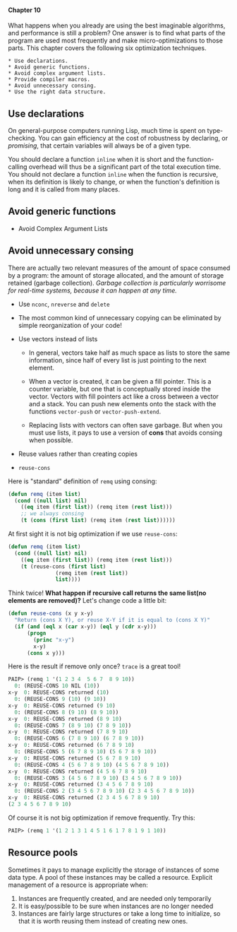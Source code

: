 #### Chapter 10

What happens when you already are using the best imaginable algorithms, and performance is
still a problem? One answer is to find what parts of the program are used most frequently
and make micro-optimizations to those parts. This chapter covers the following six
optimization techniques.

    * Use declarations.
    * Avoid generic functions.
    * Avoid complex argument lists.
    * Provide compiler macros.
    * Avoid unnecessary consing.
    * Use the right data structure.

## Use declarations

On general-purpose computers running Lisp, much time is spent on type-checking. You can
gain efficiency at the cost of robustness by declaring, or _promising_, that certain
variables will always be of a given type.

You should declare a function ```inline``` when it is short and the function-calling
overhead will thus be a significant part of the total execution time. You should not
declare a function ```inline``` when the function is recursive, when its definition is
likely to change, or when the function's definition is long and it is called from many
places.

## Avoid generic functions

- Avoid Complex Argument Lists

## Avoid unnecessary consing

There are actually two relevant measures of the amount of space consumed by a program: the
amount of storage allocated, and the amount of storage retained (garbage collection).
_Garbage collection is particularly worrisome for real-time systems, because it can happen_
_at any time._

- Use ```nconc```, ```nreverse``` and ```delete```
- The most common kind of unnecessary copying can be eliminated by simple reorganization of your code!
- Use vectors instead of lists

    * In general, vectors take half as much space as lists to store the same information, since
    half of every list is just pointing to the next element.

    * When a vector is created, it can be given a fill pointer. This is a counter
    variable, but one that is conceptually stored inside the vector. Vectors with fill
    pointers act like a cross between a vector and a stack. You can push new elements onto the
    stack with the functions ```vector-push``` or ```vector-push-extend```.

    * Replacing lists with vectors can often save garbage.
    But when you must use lists, it pays to use a version of **cons** that avoids consing when
    possible.

- Reuse values rather than creating copies

- ```reuse-cons```

Here is "standard" definition of `remq` using consing:
```cl
(defun remq (item list)
  (cond ((null list) nil)
	((eq item (first list)) (remq item (rest list)))
    ;; we always consing
    (t (cons (first list) (remq item (rest list))))))
```

At first sight it is not big optimization if we use `reuse-cons`:
```cl
(defun remq (item list)
  (cond ((null list) nil)
	((eq item (first list)) (remq item (rest list)))
	(t (reuse-cons (first list)
		       (remq item (rest list))
		       list))))
```

Think twice! **What happen if recursive call returns the same list(no elements are
removed)?** Let's change code a little bit:

```cl
(defun reuse-cons (x y x-y)
  "Return (cons X Y), or reuse X-Y if it is equal to (cons X Y)"
  (if (and (eql x (car x-y)) (eql y (cdr x-y)))
      (progn
        (princ "x-y")
        x-y)
      (cons x y)))
```
Here is the result if remove only once? ```trace``` is a great tool!
```cl
PAIP> (remq 1 '(1 2 3 4  5 6 7  8 9 10))
  0: (REUSE-CONS 10 NIL (10))
x-y  0: REUSE-CONS returned (10)
  0: (REUSE-CONS 9 (10) (9 10))
x-y  0: REUSE-CONS returned (9 10)
  0: (REUSE-CONS 8 (9 10) (8 9 10))
x-y  0: REUSE-CONS returned (8 9 10)
  0: (REUSE-CONS 7 (8 9 10) (7 8 9 10))
x-y  0: REUSE-CONS returned (7 8 9 10)
  0: (REUSE-CONS 6 (7 8 9 10) (6 7 8 9 10))
x-y  0: REUSE-CONS returned (6 7 8 9 10)
  0: (REUSE-CONS 5 (6 7 8 9 10) (5 6 7 8 9 10))
x-y  0: REUSE-CONS returned (5 6 7 8 9 10)
  0: (REUSE-CONS 4 (5 6 7 8 9 10) (4 5 6 7 8 9 10))
x-y  0: REUSE-CONS returned (4 5 6 7 8 9 10)
  0: (REUSE-CONS 3 (4 5 6 7 8 9 10) (3 4 5 6 7 8 9 10))
x-y  0: REUSE-CONS returned (3 4 5 6 7 8 9 10)
  0: (REUSE-CONS 2 (3 4 5 6 7 8 9 10) (2 3 4 5 6 7 8 9 10))
x-y  0: REUSE-CONS returned (2 3 4 5 6 7 8 9 10)
(2 3 4 5 6 7 8 9 10)
```
Of course it is not big optimization if remove frequently. Try this:
```cl
PAIP> (remq 1 '(1 2 1 3 1 4 5 1 6 1 7 8 1 9 1 10))
```

## Resource pools

Sometimes it pays to manage explicitly the storage of instances of some data type. A pool
of these instances may be called a resource. Explicit management of a resource
is appropriate when:

1. Instances are frequently created, and are needed only temporarily
2. It is easy/possible to be sure when instances are no longer needed
3. Instances are fairly large structures or take a long time to initialize, so that it
is worth reusing them instead of creating new ones.
